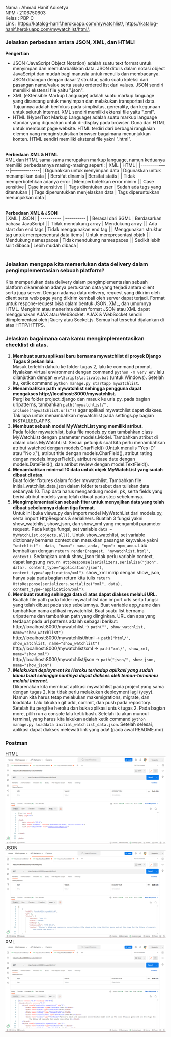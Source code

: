 Nama    : Ahmad Hanif Adisetya<br>
NPM     : 2106750603<br>
Kelas   : PBP C<br>
Link    : https://katalog-hanif.herokuapp.com/mywatchlist/, https://katalog-hanif.herokuapp.com/mywatchlist/html/, 

### Jelaskan perbedaan antara JSON, XML, dan HTML!
**Pengertian**
- JSON (JavaScript Object Notation) adalah suatu text format untuk menyimpan dan memutarbalikkan data. JSON ditulis dalam notasi object JavaScript dan mudah bagi manusia untuk menulis dan membacanya. JSON dibangun dengan dasar 2 struktur, yaitu suatu koleksi dari pasangan name/value serta suatu ordered list dari values. JSON sendiri memiliki ekstensi file yaitu ".json". 
- XML (eXtensible Markup Language) adalah suatu markup language yang dirancang untuk menyimpan dan melakukan transportasi data. Tujuannya adalah berfokus pada simplisitas, generality, dan kegunaan untuk seluruh internet. XML sendiri memiliki ektensi file yaitu ".xml".
- HTML (HyperText Markup Language) adalah suatu markup language standar yang digunakan untuk di-display pada browser. Guna dari HTML untuk membuat page website. HTML terdiri dari berbagai rangkaian elemen yang menginstruksikan browser bagaimana menunjukkan konten. HTML sendiri memiliki ekstensi file yakni ".html".<br><br> 

**Perbedaan XML & HTML**<br>
XML dan HTML sama-sama merupakan markup language, namun keduanya memiliki perbedaannya masing-masing seperti:
 | XML          | HTML         |
 |--------------|--------------|
 | Digunakkan untuk menyimpan data | Digunakkan untuk menampilkan data |
 | Bersifat dinamis | Bersifat statis |
 | Tidak memperbolehkan adanya error | Memperbolehkan error minim |
 | Case sensitive | Case insensitive |
 | Tags ditentukan user | Sudah ada tags yang ditentukan |
 | Tags diperuntukkan menjelaskan data | Tags diperuntukkan menunjukkan data |<br><br>
 
 **Perbedaan XML & JSON**<br>
 | XML        | JSON       |
 | ---------- | ---------- |
 | Berasal dari SGML | Berdasarkan bahasa JavaScript |
 | Tidak mendukung array | Mendukung array |
 | Ada start dan end tags | Tidak menggunakan end tag |
 | Menggunakan struktur tag untuk merepresentasi data items | Untuk merepresentasi objek |
 | Mendukung namespaces | Tidak mendukung namespaces |
 | Sedikit lebih sulit dibaca | Lebih mudah dibaca |<br><br>

### Jelaskan mengapa kita memerlukan data delivery dalam pengimplementasian sebuah platform?
Kita memperlukan data delivery dalam pengimplementasian sebuah platform dikarenakan adanya pertukaran data yang terjadi antara client serta juga server. Dengan adanya data delivery, request yang dikirim oleh client serta web page yang dikirim kembali oleh server dapat terjadi. Format untuk respone-request bisa dalam bentuk JSON, XML, dan umumnya HTML. Mengirim atau menerima dalam format JSON atau XML dapat menggunakan AJAX atau WebSocket. AJAX & WebSocket sendiri diimplementasi oleh jQuery atau Socket.js. Semua hal tersebut dijalankan di atas HTTP/HTTPS.

### Jelaskan bagaimana cara kamu mengimplementasikan checklist di atas.
1)  **Membuat suatu aplikasi baru bernama mywatchlist di proyek Django Tugas 2 pekan lalu.**<br>
Masuk terlebih dahulu ke folder tugas 2, lalu ke command prompt. Nyalakan virtual environment dengan command ```python -m venv env``` lalu dilanjutkan dengan ```env\Scripts\activate.bat``` (untuk Windows). Setelah itu, ketik command ```python manage.py startapp mywatchlist```.
2) **Menambahkan path mywatchlist sehingga pengguna dapat mengakses http://localhost:8000/mywatchlist.**<br>
Pergi ke folder project_django dan masuk ke urls.py. pada bagian urlpatterns, tambahkan ```path("mywatchlist/", include("mywatchlist.urls"))``` agar aplikasi mywatchlist dapat diakses. Tak lupa untuk menambahkan mywatchlist pada settings.py bagian INSTALLED_APPS.
3) **Membuat sebuah model MyWatchList yang memiliki atribut.**<br>
Pada folder mywatchlist, buka file models.py dan tambahkan class MyWatchList dengan parameter models.Model. Tambahkan atribut di dalam class MyWatchList. Sesuai petunjuk soal kita perlu menambahkan atribut watched dengan models.CharField() (Untuk menulis "Yes :D" atau "No :("), atribut title dengan models.CharField(), atribut rating dengan models.IntegerField(), atribut release date dengan models.DateField(), dan atribut review dengan model.TextField().
4) **Menambahkan minimal 10 data untuk objek MyWatchList yang sudah dibuat di atas.**<br>
Buat folder fixtures dalam folder mywatchlist. Tambahkan file initial_watchlist_data.json dalam folder tersebut dan tuliskan data sebanyak 10. Tiap data harus mengandung model, pk, serta fields yang berisi atribut models yang telah dibuat pada step sebelumnya. 
5) **Mengimplementasikan sebuah fitur untuk menyajikan data yang telah dibuat sebelumnya dalam tiga format.**<br>
Untuk ini buka views.py dan import model MyWatchList dari models.py, serta import HttpRespons & serializers. Buatlah 3 fungsi yakni show_watchlist, show_json, dan show_xml yang mengambil parameter request. Pada ketiga fungsi, set variable ```data = MyWatchList.objects.all()```. Untuk show_watchlist, set variable dictionary bernama context dan masukkan pasangan key:value yakni ```"watchlist":  data, "nama": nama_anda, "npm": npm_anda```. Lalu kembalikan dengan ```return render(request, "mywatchlist.html", context)```. Sedangkan untuk show_json tidak perlu variable context, dapat langsung ```return HttpResponse(serializers.serialize("json", data), content_type="application/json"), content_type="application/xml")```. show_xml mirip dengan show_json, hanya saja pada bagian return kita tulis ```return HttpResponse(serializers.serialize("xml", data), content_type="application/xml")```.
6)  **Membuat routing sehingga data di atas dapat diakses melalui URL.**<br>
Buatlah file path pada folder mywatchlist dan import urls serta fungsi yang telah dibuat pada step sebelumnya. Buat variable app_name dan tambahkan nama aplikasi mywatchlist. Buat suatu list bernama urlpatterns dan tambahkan path yang diinginkan. URL dan apa yang terdapat pada url patterns adalah sebagai berikut:<br>
http://localhost:8000/mywatchlist -> ```path("", show_watchlist, name="show_watchlist")```<br>
http://localhost:8000/mywatchlist/html -> ```path("html/", show_watchlist, name="show_watchlist")```<br>
http://localhost:8000/mywatchlist/xml -> ```path("xml/", show_xml, name="show_xml")```<br>
http://localhost:8000/mywatchlist/json -> ```path("json/", show_json, name="show_json")```<br>
7) ***Melakukan deployment ke Heroku terhadap aplikasi yang sudah kamu buat sehingga nantinya dapat diakses oleh teman-temanmu melalui Internet.***<br>
Dikarenakan kita membuat aplikasi mywatchlist pada project yang sama dengan tugas 2, kita tidak perlu melakukan deployment lagi (yeyy). Namun kita harus tetap melakukan makemigrations, migrate, dan loaddata. Lalu lakukan git add, commit, dan push pada repository. Setelah itu pergi ke heroku dan buka aplikasi untuk tugas 2. Pada bagian more, pilih run a console lalu ketik bash. Setelah itu akan muncul terminal, yang harus kita lakukan adalah ketik command ```python manage.py loaddata initial_watchlist_data.json```. Setelah selesai, aplikasi dapat diakses melewati link yang ada! (pada awal README.md) 

### Postman
HTML
![](images/postman_mywatchlist_html.png)
JSON
![](images/postman_mywatchlist_json.png)
XML
![](images/postman_mywatchlist_xml.png)